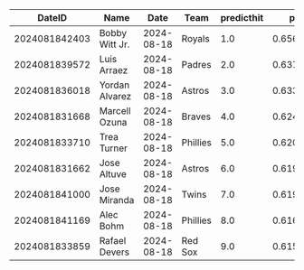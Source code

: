 DateID         |  Name            |  Date        |  Team      |  predicthit  |  predicthitproba     |  hitbool  |  Last7DaysAVG  |  Last15DaysAVG  |  Last30DaysAVG
---------------|------------------|--------------|------------|--------------|----------------------|-----------|----------------|-----------------|---------------
2024081842403  |  Bobby Witt Jr.  |  2024-08-18  |  Royals    |  1.0         |  0.656373870996849   |  False    |  0.444         |  0.375          |  0.456
2024081839572  |  Luis Arraez     |  2024-08-18  |  Padres    |  2.0         |  0.6374399415381068  |  False    |  0.45          |  0.32           |  0.302
2024081836018  |  Yordan Alvarez  |  2024-08-18  |  Astros    |  3.0         |  0.6332639680950154  |  False    |  0.35          |  0.391          |  0.34
2024081831668  |  Marcell Ozuna   |  2024-08-18  |  Braves    |  4.0         |  0.6242718411828739  |  False    |  0.414         |  0.351          |  0.318
2024081833710  |  Trea Turner     |  2024-08-18  |  Phillies  |  5.0         |  0.6200941403164758  |  False    |  0.429         |  0.281          |  0.222
2024081831662  |  Jose Altuve     |  2024-08-18  |  Astros    |  6.0         |  0.6198394593576463  |  False    |  0.296         |  0.259          |  0.274
2024081841000  |  Jose Miranda    |  2024-08-18  |  Twins     |  7.0         |  0.6196311058635892  |  False    |  0.238         |  0.222          |  0.228
2024081841169  |  Alec Bohm       |  2024-08-18  |  Phillies  |  8.0         |  0.616205271137006   |  False    |  0.273         |  0.293          |  0.302
2024081833859  |  Rafael Devers   |  2024-08-18  |  Red Sox   |  9.0         |  0.6159541706999232  |  False    |  0.25          |  0.226          |  0.305
